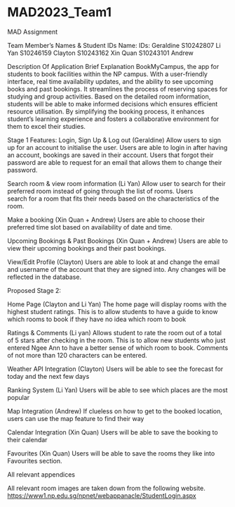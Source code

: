# MAD2023_Team1
MAD Assignment

Team Member’s Names & Student IDs
Name:						IDs:
Geraldine                   S10242807
Li Yan						S10246159
Clayton					    S10243162
Xin Quan					S10243101
Andrew

Description Of Application
Brief Explanation
BookMyCampus, the app for students to book facilities within the NP campus. With a user-friendly interface, real time availability updates, and the ability to see upcoming books and past bookings. It streamlines the process of reserving spaces for studying and group activities. Based on the detailed room information, students will be able to make informed decisions which ensures efficient resource utilisation. By simplifying the booking process, it enhances student’s learning experience and fosters a collaborative environment for them to excel their studies.

Stage 1 Features:
Login, Sign Up & Log out (Geraldine)
Allow users to sign up for an account to initialise the user. Users are able to login in after
having an account, bookings are saved in their account. Users that forgot their password are able
to request for an email that allows them to change their password.

Search room & view room information (Li Yan)
Allow user to search for their preferred room instead of going through the list of rooms. Users    
search for a room that fits their needs based on the characteristics of the room.

Make a booking (Xin Quan + Andrew)
Users are able to choose their preferred time slot based on availability of date and time.

Upcoming Bookings & Past Bookings   (Xin Quan + Andrew)
Users are able to view their upcoming bookings and their past bookings.

View/Edit Profile (Clayton)
Users are able to look at and change the email and username of the account that they are signed into. Any changes will be reflected in the database.


Proposed Stage 2:

Home Page (Clayton and Li Yan)
The home page will display rooms with the highest student ratings. This is to allow students to have a guide to know which rooms to book if they have no idea which room to book

Ratings & Comments (Li yan)
Allows student to rate the room out of a total of 5 stars after checking in the room. This is to allow new students who just entered Ngee Ann to have a better sense of which room to book. Comments of not more than 120 characters can be entered.

Weather API Integration (Clayton)
Users will be able to see the forecast for today and the next few days

Ranking System (Li Yan)
Users will be able to see which places are the most popular

Map Integration (Andrew)
If clueless on how to get to the booked location, users can use the map feature to find their way

Calendar Integration (Xin Quan)
Users will be able to save the booking to their calendar

Favourites (Xin Quan)
Users will be able to save the rooms they like into Favourites section.

All relevant appendices

All relevant room images are taken down from the following website.
https://www1.np.edu.sg/npnet/webappanacle/StudentLogin.aspx



